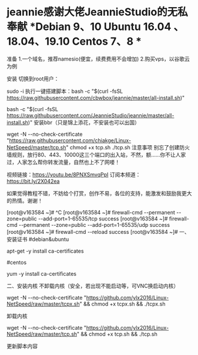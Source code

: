 # jeannie感谢大佬JeannieStudio的无私奉献 *Debian 9、10 Ubuntu 16.04 、18.04、19.10 Centos 7、8 *

准备 1.一个域名，推荐namesio(便宜，续费费用不会增加) 2.购买vps，以谷歌云为例

安装 切换到root用户：

sudo -i 执行一键搭建脚本：bash -c "$(curl -fsSL https://raw.githubusercontent.com/cbwbox/jeannie/master/all-install.sh)"

bash -c "$(curl -fsSL https://raw.githubusercontent.com/JeannieStudio/jeannie/master/all-install.sh)" 安装bbr（只是锦上添花，不安装也可以出国）

wget -N --no-check-certificate "https://raw.githubusercontent.com/chiakge/Linux-NetSpeed/master/tcp.sh" chmod +x tcp.sh ./tcp.sh 注意事项 别忘了创建防火墙规则，放行80、443、10000这三个端口的出入站，不然，额……你不让人家过，人家怎么帮你转发流量，自然也上不了网喽！

视频链接：https://youtu.be/8PNXSmvqPpI 订阅本频道：https://bit.ly/2X042ea

如果觉得教程不错，不妨给个打赏，创作不易，各位的支持，能激发和鼓励我更大的热情。谢谢！

[root@v163584 ~]# ^C [root@v163584 ~]# firewall-cmd --permanent --zone=public --add-port=1-65535/tcp success [root@v163584 ~]# firewall-cmd --permanent --zone=public --add-port=1-65535/udp success [root@v163584 ~]# firewall-cmd --reload success [root@v163584 ~]# 一、安装证书 #debian&ubuntu

apt-get -y install ca-certificates

#centos

yum -y install ca-certificates

二、安装内核 不卸载内核（安全，若出现不能启动等，可VNC换启动内核）

wget -N --no-check-certificate "https://github.com/ylx2016/Linux-NetSpeed/raw/master/tcpx.sh" && chmod +x tcpx.sh && ./tcpx.sh

卸载内核

wget -N --no-check-certificate "https://github.com/ylx2016/Linux-NetSpeed/raw/master/tcp.sh" && chmod +x tcp.sh && ./tcp.sh

更新脚本内容
